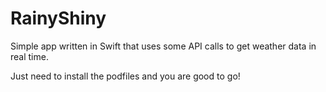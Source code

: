 # RainyShiny
Simple app written in Swift that uses some API calls to get weather data in real time.

Just need to install the podfiles and you are good to go!
